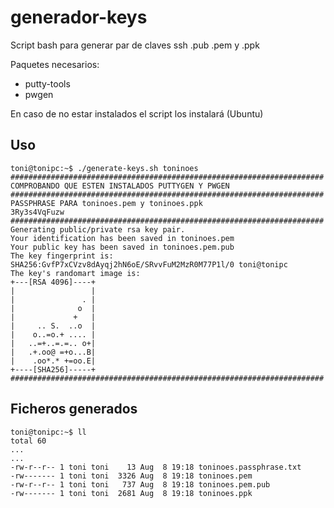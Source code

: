 # generador-keys
Script bash para generar par de claves ssh .pub .pem y .ppk

Paquetes necesarios:
- putty-tools
- pwgen

En caso de no estar instalados el script los instalará (Ubuntu)

## Uso
```console
toni@tonipc:~$ ./generate-keys.sh toninoes
######################################################################
COMPROBANDO QUE ESTEN INSTALADOS PUTTYGEN Y PWGEN
######################################################################
PASSPHRASE PARA toninoes.pem y toninoes.ppk
3Ry3s4VqFuzw
######################################################################
Generating public/private rsa key pair.
Your identification has been saved in toninoes.pem
Your public key has been saved in toninoes.pem.pub
The key fingerprint is:
SHA256:GvfP7xCVzv8dAyqj2hN6oE/SRvvFuM2MzR0M77P1l/0 toni@tonipc
The key's randomart image is:
+---[RSA 4096]----+
|                 |
|               . |
|              o  |
|             +   |
|     .. S.  ..o  |
|    o..=o.+ .... |
|   ..=+..=.=.. o+|
|   .+.oo@ =+o...B|
|    .oo*.* +=oo.E|
+----[SHA256]-----+
######################################################################
```

## Ficheros generados
```console
toni@tonipc:~$ ll
total 60
...
...
-rw-r--r-- 1 toni toni    13 Aug  8 19:18 toninoes.passphrase.txt
-rw------- 1 toni toni  3326 Aug  8 19:18 toninoes.pem
-rw-r--r-- 1 toni toni   737 Aug  8 19:18 toninoes.pem.pub
-rw------- 1 toni toni  2681 Aug  8 19:18 toninoes.ppk
```
